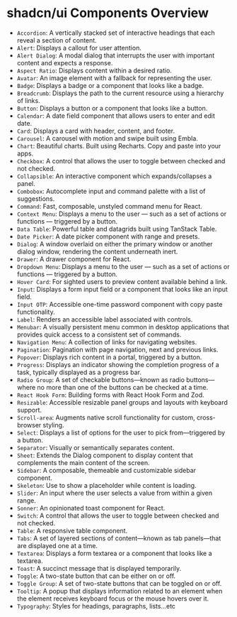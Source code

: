 # shadcn/ui Components Overview

- `Accordion`: A vertically stacked set of interactive headings that each reveal a section of content.
- `Alert`: Displays a callout for user attention.
- `Alert Dialog`: A modal dialog that interrupts the user with important content and expects a response.
- `Aspect Ratio`: Displays content within a desired ratio.
- `Avatar`: An image element with a fallback for representing the user.
- `Badge`: Displays a badge or a component that looks like a badge.
- `Breadcrumb`: Displays the path to the current resource using a hierarchy of links.
- `Button`: Displays a button or a component that looks like a button.
- `Calendar`: A date field component that allows users to enter and edit date.
- `Card`: Displays a card with header, content, and footer.
- `Carousel`: A carousel with motion and swipe built using Embla.
- `Chart`: Beautiful charts. Built using Recharts. Copy and paste into your apps.
- `Checkbox`: A control that allows the user to toggle between checked and not checked.
- `Collapsible`: An interactive component which expands/collapses a panel.
- `Combobox`: Autocomplete input and command palette with a list of suggestions.
- `Command`: Fast, composable, unstyled command menu for React.
- `Context Menu`: Displays a menu to the user — such as a set of actions or functions — triggered by a button.
- `Data Table`: Powerful table and datagrids built using TanStack Table.
- `Date Picker`: A date picker component with range and presets.
- `Dialog`: A window overlaid on either the primary window or another dialog window, rendering the content underneath inert.
- `Drawer`: A drawer component for React.
- `Dropdown Menu`: Displays a menu to the user — such as a set of actions or functions — triggered by a button.
- `Hover Card`: For sighted users to preview content available behind a link.
- `Input`: Displays a form input field or a component that looks like an input field.
- `Input OTP`: Accessible one-time password component with copy paste functionality.
- `Label`: Renders an accessible label associated with controls.
- `Menubar`: A visually persistent menu common in desktop applications that provides quick access to a consistent set of commands.
- `Navigation Menu`: A collection of links for navigating websites.
- `Pagination`: Pagination with page navigation, next and previous links.
- `Popover`: Displays rich content in a portal, triggered by a button.
- `Progress`: Displays an indicator showing the completion progress of a task, typically displayed as a progress bar.
- `Radio Group`: A set of checkable buttons—known as radio buttons—where no more than one of the buttons can be checked at a time.
- `React Hook Form`: Building forms with React Hook Form and Zod.
- `Resizable`: Accessible resizable panel groups and layouts with keyboard support.
- `Scroll-area`: Augments native scroll functionality for custom, cross-browser styling.
- `Select`: Displays a list of options for the user to pick from—triggered by a button.
- `Separator`: Visually or semantically separates content.
- `Sheet`: Extends the Dialog component to display content that complements the main content of the screen.
- `Sidebar`: A composable, themeable and customizable sidebar component.
- `Skeleton`: Use to show a placeholder while content is loading.
- `Slider`: An input where the user selects a value from within a given range.
- `Sonner`: An opinionated toast component for React.
- `Switch`: A control that allows the user to toggle between checked and not checked.
- `Table`: A responsive table component.
- `Tabs`: A set of layered sections of content—known as tab panels—that are displayed one at a time.
- `Textarea`: Displays a form textarea or a component that looks like a textarea.
- `Toast`: A succinct message that is displayed temporarily.
- `Toggle`: A two-state button that can be either on or off.
- `Toggle Group`: A set of two-state buttons that can be toggled on or off.
- `Tooltip`: A popup that displays information related to an element when the element receives keyboard focus or the mouse hovers over it.
- `Typography`: Styles for headings, paragraphs, lists...etc